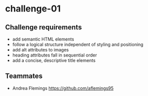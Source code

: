 # challenge-01

## Challenge requirements
* add semantic HTML elements
* follow a logical structure independent of styling and positioning 
* add alt attributes to images
* heading attributes fall in sequential order
* add a concise, descriptive title elements

## Teammates
* Andrea Flemings https://github.com/aflemings95